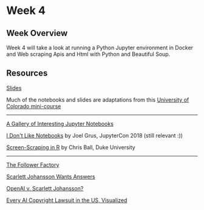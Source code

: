 # Week 4

## Week Overview

Week 4 will take a look at running a Python Jupyter environment in Docker and Web scraping Apis and Html with Python and Beautiful Soup.

## Resources

[Slides](https://github.com/natelangholz/stat418-tools-in-datascience-2025/blob/master/week-4/slides-week-4.pdf)

Much of the notebooks and slides are adaptations from this [University of Colorado mini-course](https://github.com/CU-ITSS/Web-Data-Scraping-S2023)

-----

[A Gallery of Interesting Jupyter Notebooks](https://github.com/jupyter/jupyter/wiki/A-gallery-of-interesting-Jupyter-Notebooks)

[I Don't Like Notebooks](https://docs.google.com/presentation/d/1n2RlMdmv1p25Xy5thJUhkKGvjtV-dkAIsUXP-AL4ffI/edit#slide=id.g362da58057_0_1) by Joel Grus, JupyterCon 2018 (still relevant :)) 

[Screen-Scraping in R](https://cbail.github.io/SICSS_Screenscraping_in_R.html) by Chris Ball, Duke University

-----

[The Follower Factory](https://www.nytimes.com/interactive/2018/01/27/technology/social-media-bots.html)

[Scarlett Johansson Wants Answers](https://www.npr.org/2024/05/20/1252495087/openai-pulls-ai-voice-that-was-compared-to-scarlett-johansson-in-the-movie-her)

[OpenAI v. Scarlett Johansson?](https://www.georgetown.edu/news/ask-a-professor-openai-v-scarlett-johansson/)

[Every AI Copyright Lawsuit in the US, Visualized](https://www.wired.com/story/ai-copyright-case-tracker/)
